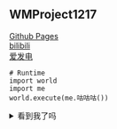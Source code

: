 ## WMProject1217
[Github Pages](https://wmproject1217.github.io/) <br />
[bilibili](https://space.bilibili.com/622974233) <br />
[爱发电](https://afdian.net/a/WMProject1217) <br />

<!--正在学习的语言:
    x86实模式保护模式IA32e长模式汇编语言 (几乎完全不会)
    Basic
    C (仅ANSI C)
    C艹
    CSS
    FreeBasic
    Go (几乎完全不会)
    HTML
    Java (几乎完全不会)
    JavaScript
    Kotlin (几乎完全不会)
    Linux Shell Script (几乎完全不会)
    Lua (几乎完全不会)
    PHP
    Python
    Rust (几乎完全不会)
    VB6
    VFB
    Windows Command Script
    WMScript-->

```python3
# Runtime
import world
import me
world.execute(me.咕咕咕())
```
<details>
<summary>看到我了吗</summary>

~~**还不快把star和follow给我交了**~~
</details>
